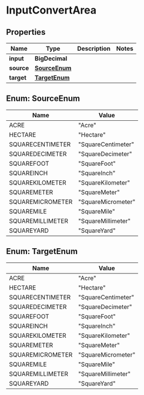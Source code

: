

# InputConvertArea

## Properties

Name | Type | Description | Notes
------------ | ------------- | ------------- | -------------
**input** | **BigDecimal** |  | 
**source** | [**SourceEnum**](#SourceEnum) |  | 
**target** | [**TargetEnum**](#TargetEnum) |  | 



## Enum: SourceEnum

Name | Value
---- | -----
ACRE | &quot;Acre&quot;
HECTARE | &quot;Hectare&quot;
SQUARECENTIMETER | &quot;SquareCentimeter&quot;
SQUAREDECIMETER | &quot;SquareDecimeter&quot;
SQUAREFOOT | &quot;SquareFoot&quot;
SQUAREINCH | &quot;SquareInch&quot;
SQUAREKILOMETER | &quot;SquareKilometer&quot;
SQUAREMETER | &quot;SquareMeter&quot;
SQUAREMICROMETER | &quot;SquareMicrometer&quot;
SQUAREMILE | &quot;SquareMile&quot;
SQUAREMILLIMETER | &quot;SquareMillimeter&quot;
SQUAREYARD | &quot;SquareYard&quot;



## Enum: TargetEnum

Name | Value
---- | -----
ACRE | &quot;Acre&quot;
HECTARE | &quot;Hectare&quot;
SQUARECENTIMETER | &quot;SquareCentimeter&quot;
SQUAREDECIMETER | &quot;SquareDecimeter&quot;
SQUAREFOOT | &quot;SquareFoot&quot;
SQUAREINCH | &quot;SquareInch&quot;
SQUAREKILOMETER | &quot;SquareKilometer&quot;
SQUAREMETER | &quot;SquareMeter&quot;
SQUAREMICROMETER | &quot;SquareMicrometer&quot;
SQUAREMILE | &quot;SquareMile&quot;
SQUAREMILLIMETER | &quot;SquareMillimeter&quot;
SQUAREYARD | &quot;SquareYard&quot;



